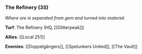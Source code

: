 ---
---

### The Refinery (3S)
*Where ore is separated from gem and turned into material.*

**Turf**: The Refinery (HQ, [[Glitterpeak]])

**Allies**: [[Local 251]]

**Enemies**: [[Doppelgängers]], [[Spelunkers United]], [[The Vault]]
